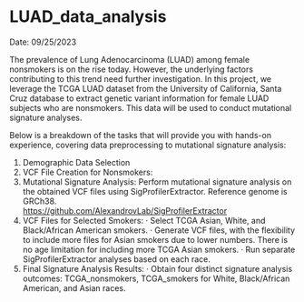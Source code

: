 # LUAD_data_analysis  

Date: 09/25/2023

The prevalence of Lung Adenocarcinoma (LUAD) among female nonsmokers is on the rise today. However, the underlying factors contributing to this trend need further investigation. In this project, we leverage the TCGA LUAD dataset from the University of California, Santa Cruz database to extract genetic variant information for female LUAD subjects who are nonsmokers. This data will be used to conduct mutational signature analyses.  

Below is a breakdown of the tasks that will provide you with hands-on experience, covering data preprocessing to mutational signature analysis:
 
1. Demographic Data Selection 
2. VCF File Creation for Nonsmokers:
3. Mutational Signature Analysis:
Perform mutational signature analysis on the obtained VCF files using SigProfilerExtractor. Reference genome is GRCh38.  
https://github.com/AlexandrovLab/SigProfilerExtractor
4. VCF Files for Selected Smokers:
·  Select TCGA Asian, White, and Black/African American smokers.
·  Generate VCF files, with the flexibility to include more files for Asian smokers due to lower numbers. There is no age limitation for including more TCGA Asian smokers.
·  Run separate SigProfilerExtractor analyses based on each race.
5. Final Signature Analysis Results:
·  Obtain four distinct signature analysis outcomes: TCGA_nonsmokers, TCGA_smokers for White, Black/African American, and Asian races.

